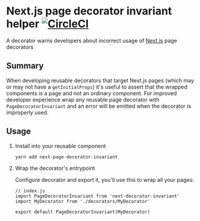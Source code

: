 # Next.js page decorator invariant helper [![CircleCI](https://circleci.com/gh/possibilities/next-page-decorator-invariant.svg?style=svg)](https://circleci.com/gh/possibilities/next-page-decorator-invariant)

A decorator warns developers about incorrect usage of [Next.js](https://github.com/zeit/next.js) page decorators

## Summary

When developing reusable decorators that target Next.js pages (which may or may not have a `getInitialProps`) it's useful to assert that the wrapped components is a page and not an ordinary component. For improved developer experience wrap any reusable page decorator with `PageDecoratorInvariant` and an error will be emitted when the decorator is improperly used.

## Usage

1. Install into your reusable component

    ```
    yarn add next-page-decorator-invariant
    ```

1. Wrap the decorator's entrypoint

    Configure decorator and export it, you'll use this to wrap all your pages:

    ```
    // index.js
    import PageDecoratorInvariant from 'next-decorator-invariant'
    import MyDecorator from './decorators/MyDecorator'

    export default PageDecoratorInvariant(MyDecorator)
    ```
